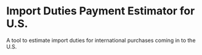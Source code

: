 # Import Duties Payment Estimator for U.S. 
A tool to estimate import duties for international purchases coming in to the U.S.
